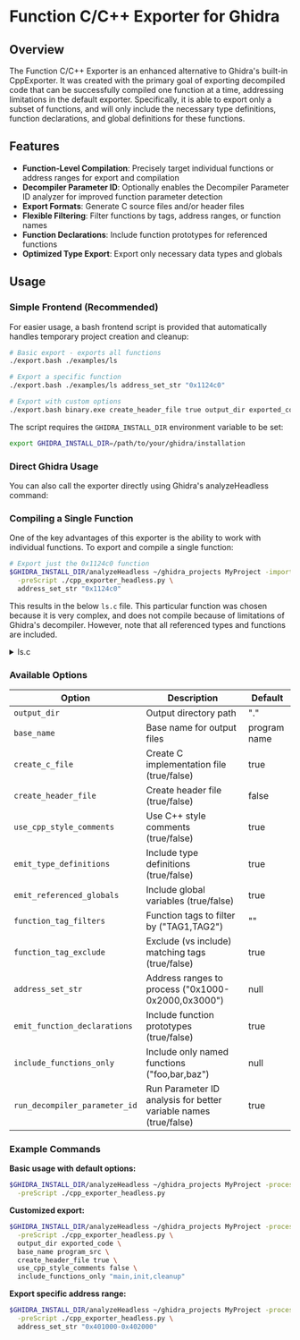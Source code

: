 # Function C/C++ Exporter for Ghidra

## Overview

The Function C/C++ Exporter is an enhanced alternative to Ghidra's built-in CppExporter. It was created with the primary goal of exporting decompiled code that can be successfully compiled one function at a time, addressing limitations in the default exporter. Specifically, it is able to export only a subset of functions, and will only include the necessary type definitions,  function declarations, and global definitions for these functions.

## Features

- **Function-Level Compilation**: Precisely target individual functions or address ranges for export and compilation
- **Decompiler Parameter ID**: Optionally enables the Decompiler Parameter ID analyzer for improved function parameter detection
- **Export Formats**: Generate C source files and/or header files
- **Flexible Filtering**: Filter functions by tags, address ranges, or function names
- **Function Declarations**: Include function prototypes for referenced functions
- **Optimized Type Export**: Export only necessary data types and globals

## Usage

### Simple Frontend (Recommended)

For easier usage, a bash frontend script is provided that automatically handles temporary project creation and cleanup:

```bash
# Basic export - exports all functions
./export.bash ./examples/ls

# Export a specific function
./export.bash ./examples/ls address_set_str "0x1124c0"

# Export with custom options
./export.bash binary.exe create_header_file true output_dir exported_code
```

The script requires the `GHIDRA_INSTALL_DIR` environment variable to be set:
```bash
export GHIDRA_INSTALL_DIR=/path/to/your/ghidra/installation
```

### Direct Ghidra Usage

You can also call the exporter directly using Ghidra's analyzeHeadless command:

### Compiling a Single Function

One of the key advantages of this exporter is the ability to work with individual functions. To export and compile a single function:

```bash
# Export just the 0x1124c0 function
$GHIDRA_INSTALL_DIR/analyzeHeadless ~/ghidra_projects MyProject -import ./examples/ls \
  -preScript ./cpp_exporter_headless.py \
  address_set_str "0x1124c0"
```

This results in the below `ls.c` file.  This particular function was chosen because it is very complex, and does not compile because of limitations of Ghidra's decompiler. However,  note that all referenced types and functions are included.

<details>
<summary>ls.c</summary>

``` c

//==============================================================================
// DATA TYPES                                                                
// These types were decompiled from the binary and may not match original source
//==============================================================================

typedef unsigned char   undefined;

typedef unsigned char    bool;
typedef unsigned char    byte;
typedef unsigned char    dwfenc;
typedef unsigned int    dword;
typedef unsigned long    qword;
typedef unsigned char    uchar;
typedef unsigned int    uint;
typedef unsigned long    ulong;
typedef unsigned char    undefined1;
typedef unsigned short    undefined2;
typedef unsigned int    undefined3;
typedef unsigned int    undefined4;
typedef unsigned long    undefined8;
typedef unsigned short    ushort;
typedef int    wchar_t;
typedef unsigned short    word;
#define unkbyte9   unsigned long long
#define unkbyte10   unsigned long long
#define unkbyte11   unsigned long long
#define unkbyte12   unsigned long long
#define unkbyte13   unsigned long long
#define unkbyte14   unsigned long long
#define unkbyte15   unsigned long long
#define unkbyte16   unsigned long long

#define unkuint9   unsigned long long
#define unkuint10   unsigned long long
#define unkuint11   unsigned long long
#define unkuint12   unsigned long long
#define unkuint13   unsigned long long
#define unkuint14   unsigned long long
#define unkuint15   unsigned long long
#define unkuint16   unsigned long long

#define unkint9   long long
#define unkint10   long long
#define unkint11   long long
#define unkint12   long long
#define unkint13   long long
#define unkint14   long long
#define unkint15   long long
#define unkint16   long long

#define unkfloat1   float
#define unkfloat2   float
#define unkfloat3   float
#define unkfloat5   double
#define unkfloat6   double
#define unkfloat7   double
#define unkfloat9   long double
#define unkfloat11   long double
#define unkfloat12   long double
#define unkfloat13   long double
#define unkfloat14   long double
#define unkfloat15   long double
#define unkfloat16   long double

#define BADSPACEBASE   void
#define code   void

// C99 lacks bool, define it as byte for C-only output
#ifndef __cplusplus
typedef unsigned char bool;
#endif

typedef long __blkcnt_t;

typedef ulong size_t;

typedef uint __uid_t;

typedef long __time_t;

typedef struct stat stat, *Pstat;

typedef ulong __dev_t;

typedef ulong __ino_t;

typedef ulong __nlink_t;

typedef uint __mode_t;

typedef uint __gid_t;

typedef long __off_t;

typedef long __blksize_t;

typedef struct timespec timespec, *Ptimespec;

struct timespec {
    __time_t tv_sec;
    long tv_nsec;
};

struct stat {
    __dev_t st_dev;
    __ino_t st_ino;
    __nlink_t st_nlink;
    __mode_t st_mode;
    __uid_t st_uid;
    __gid_t st_gid;
    int __pad0;
    __dev_t st_rdev;
    __off_t st_size;
    __blksize_t st_blksize;
    __blkcnt_t st_blocks;
    struct timespec st_atim;
    struct timespec st_mtim;
    struct timespec st_ctim;
    long __unused[3];
};




//==============================================================================
// FUNCTION DECLARATIONS                                                     
// These function prototypes were extracted from binary analysis             
//==============================================================================

char * FUN_0010c3e0(char *param_1,ulong param_2);
char * FUN_001124c0(char *param_1);
char * getcwd(char * __buf, size_t __size);
int * __errno_location(void);
int lstat(char * __file, stat * __buf);
size_t strlen(char * __s);
ulong FUN_00106f60(undefined8 *param_1,ulong param_2);
undefined __stack_chk_fail();
undefined8 *FUN_001123f0(ulong param_1,undefined8 param_2,undefined8 param_3,undefined8 param_4,undefined8 param_5);
undefined8 FUN_00108950(undefined8 *param_1,undefined8 *param_2);
undefined8 FUN_0010caa0(long *param_1,long param_2,long *param_3);
void * malloc(size_t __size);
void * memcpy(void * __dest, void * __src, size_t __n);
void * memmove(void * __dest, void * __src, size_t __n);
void * realloc(void * __ptr, size_t __size);
void FUN_00104d04(void);
void FUN_00106fc0(undefined8 *param_1);
void FUN_0010c9b0(ulong *param_1);
void FUN_0010dd70(void);
void FUN_0010e640(char *param_1);
void free(void * __ptr);


//==============================================================================
// FUNCTION IMPLEMENTATIONS                                                  
// Decompiled code from the binary                                           
//==============================================================================

char * FUN_001124c0(char *param_1)

{
  bool bVar1;
  long lVar2;
  char cVar3;
  char cVar4;
  int iVar5;
  char *pcVar6;
  size_t sVar7;
  char *__file;
  ulong uVar8;
  undefined8 uVar9;
  size_t sVar10;
  char *pcVar11;
  char *pcVar12;
  int *piVar13;
  long *plVar14;
  char *pcVar15;
  char **ppcVar16;
  char *pcVar17;
  char *pcVar18;
  long in_FS_OFFSET;
  ulong *local_130;
  char *local_118;
  char *local_110;
  ulong local_108;
  char *local_f8;
  __ino_t local_f0;
  __dev_t local_e8;
  stat local_d8;
  long local_40;
  
  local_40 = *(long *)(in_FS_OFFSET + 0x28);
  if (param_1 == (char *)0x0) {
    piVar13 = __errno_location();
    pcVar6 = (char *)0x0;
    *piVar13 = 0x16;
    goto LAB_00112978;
  }
  if (*param_1 == '\0') {
    piVar13 = __errno_location();
    pcVar6 = (char *)0x0;
    *piVar13 = 2;
    goto LAB_00112978;
  }
  if (*param_1 == '/') {
    pcVar12 = (char *)malloc(0x1000);
    if (pcVar12 == (char *)0x0) goto LAB_0011294a;
    *pcVar12 = '/';
    pcVar15 = pcVar12 + 0x1000;
    pcVar18 = pcVar12 + 1;
    cVar4 = '/';
LAB_00112547:
    local_130 = (ulong *)0x0;
    local_110 = (char *)0x0;
    local_108 = 0;
    local_118 = param_1;
    do {
      pcVar6 = param_1;
      cVar3 = cVar4;
      if (cVar4 == '/') {
        do {
          cVar3 = param_1[1];
          param_1 = param_1 + 1;
        } while (cVar3 == '/');
        pcVar6 = param_1;
        if (cVar3 == '\0') break;
      }
      do {
        pcVar11 = param_1;
        cVar4 = pcVar11[1];
        param_1 = pcVar11 + 1;
        if (cVar4 == '\0') break;
      } while (cVar4 != '/');
      if (param_1 == pcVar6) break;
      sVar7 = (long)param_1 - (long)pcVar6;
      if (sVar7 == 1) {
        if (cVar3 != '.') goto LAB_001125dc;
      }
      else if (((sVar7 == 2) && (cVar3 == '.')) && (pcVar6[1] == '.')) {
        if ((pcVar12 + 1 < pcVar18) && (pcVar18 = pcVar18 + -1, pcVar12 < pcVar18)) {
          do {
            if (pcVar18[-1] == '/') break;
            pcVar18 = pcVar18 + -1;
          } while (pcVar18 != pcVar12);
        }
      }
      else {
LAB_001125dc:
        pcVar17 = pcVar18;
        if (pcVar18[-1] != '/') {
          *pcVar18 = '/';
          pcVar17 = pcVar18 + 1;
        }
        __file = pcVar12;
        if (pcVar15 <= pcVar17 + sVar7) {
          lVar2 = 0x1000 - (long)pcVar12;
          if (0xfff < (long)sVar7) {
            lVar2 = (sVar7 + 1) - (long)pcVar12;
          }
          pcVar15 = pcVar15 + lVar2;
          if ((pcVar15 == (char *)0x0) && (pcVar12 != (char *)0x0)) {
            __file = (char *)0x0;
            free(pcVar12);
          }
          else {
            __file = (char *)realloc(pcVar12,(size_t)pcVar15);
            if ((__file == (char *)0x0) && (pcVar15 != (char *)0x0)) goto LAB_0011294a;
          }
          pcVar15 = __file + (long)pcVar15;
          pcVar17 = __file + ((long)pcVar17 - (long)pcVar12);
        }
        pcVar18 = pcVar17 + sVar7;
        memcpy(pcVar17,pcVar6,sVar7);
        *pcVar18 = '\0';
        iVar5 = lstat(__file,&local_d8);
        pcVar6 = pcVar18;
        pcVar12 = __file;
        if ((iVar5 == 0) && ((local_d8.st_mode & 0xf000) == 0xa000)) {
          if ((local_130 == (ulong *)0x0) &&
             (local_130 = FUN_001123f0(7,0,FUN_00106f60,FUN_00108950,FUN_00106fc0),
             local_130 == (ulong *)0x0)) goto LAB_0011294a;
          local_f8 = local_118;
          local_f0 = local_d8.st_ino;
          local_e8 = local_d8.st_dev;
          uVar8 = (*(code *)local_130[6])(&local_f8,local_130[2]);
          if (local_130[2] <= uVar8) {
            pcVar6 = (char *)FUN_00104d04();
            return pcVar6;
          }
          plVar14 = (long *)(uVar8 * 0x10 + *local_130);
          ppcVar16 = (char **)*plVar14;
          if (ppcVar16 == (char **)0x0) {
LAB_001127a5:
            pcVar6 = (char *)malloc(0x18);
            if (pcVar6 == (char *)0x0) goto LAB_0011294a;
            uVar9 = FUN_0010e640(local_118);
            *(undefined8 *)pcVar6 = uVar9;
            *(__ino_t *)(pcVar6 + 8) = local_d8.st_ino;
            *(__dev_t *)(pcVar6 + 0x10) = local_d8.st_dev;
            uVar9 = FUN_0010caa0((long *)local_130,(long)pcVar6,(long *)&local_f8);
            if ((int)uVar9 == -1) goto LAB_0011294a;
            if ((int)uVar9 == 0) {
              if (local_f8 == (char *)0x0) goto LAB_0011294a;
              if (local_f8 != pcVar6) {
                free(*(void **)pcVar6);
                free(pcVar6);
              }
            }
            pcVar17 = FUN_0010c3e0(__file,local_d8.st_size);
            if (pcVar17 != (char *)0x0) {
              sVar7 = strlen(pcVar17);
              sVar10 = strlen(param_1);
              if (local_108 == 0) {
                uVar8 = sVar7 + 1 + sVar10;
                local_108 = 0x1000;
                if (0xfff < uVar8) {
                  local_108 = uVar8;
                }
                local_110 = (char *)malloc(local_108);
joined_r0x00112b1c:
                if (local_110 == (char *)0x0) goto LAB_0011294a;
              }
              else {
                uVar8 = sVar7 + 1 + sVar10;
                if (local_108 < uVar8) {
                  local_110 = (char *)realloc(local_110,uVar8);
                  local_108 = uVar8;
                  goto joined_r0x00112b1c;
                }
              }
              memmove(local_110 + sVar7,param_1,sVar10 + 1);
              memcpy(local_110,pcVar17,sVar7);
              local_118 = local_110;
              pcVar6 = __file + 1;
              if (*pcVar17 == '/') {
                *__file = '/';
              }
              else {
                bVar1 = pcVar6 < pcVar18;
                pcVar6 = pcVar18;
                if ((bVar1) && (pcVar6 = pcVar18 + -1, __file < pcVar6)) {
                  do {
                    if (pcVar6[-1] == '/') break;
                    pcVar6 = pcVar6 + -1;
                  } while (__file != pcVar6);
                }
              }
              free(pcVar17);
              param_1 = local_110;
              goto LAB_00112684;
            }
            piVar13 = __errno_location();
            if (*piVar13 == 0xc) {
              free(local_110);
              pcVar6 = (char *)0x0;
              free(__file);
              FUN_0010c9b0(local_130);
              *piVar13 = 0xc;
              goto LAB_00112978;
            }
          }
          else {
            while (ppcVar16 != &local_f8) {
              cVar4 = (*(code *)local_130[7])(&local_f8);
              if (cVar4 != '\0') {
                if (*plVar14 == 0) goto LAB_001127a5;
                break;
              }
              plVar14 = (long *)plVar14[1];
              if (plVar14 == (long *)0x0) goto LAB_001127a5;
              ppcVar16 = (char **)*plVar14;
            }
          }
          cVar4 = pcVar11[1];
        }
        else {
LAB_00112684:
          cVar4 = *param_1;
          pcVar18 = pcVar6;
        }
      }
    } while (cVar4 != '\0');
  }
  else {
    pcVar6 = getcwd((char *)0x0,0);
    if (pcVar6 == (char *)0x0) {
      piVar13 = __errno_location();
      if (*piVar13 == 0xc) goto LAB_0011294a;
      goto LAB_00112978;
    }
    sVar7 = strlen(pcVar6);
    pcVar15 = pcVar6 + sVar7;
    pcVar18 = pcVar15;
    pcVar12 = pcVar6;
    if (sVar7 < 0x1000) {
      pcVar12 = (char *)realloc(pcVar6,0x1000);
      if (pcVar12 == (char *)0x0) goto LAB_0011294a;
      pcVar18 = pcVar12 + sVar7;
      pcVar15 = pcVar12 + 0x1000;
    }
    cVar4 = *param_1;
    if (cVar4 != '\0') goto LAB_00112547;
    local_130 = (ulong *)0x0;
    local_110 = (char *)0x0;
  }
  if ((pcVar12 + 1 < pcVar18) && (pcVar18[-1] == '/')) {
    pcVar11 = pcVar18;
    pcVar18 = pcVar18 + -1;
  }
  else {
    pcVar11 = pcVar18 + 1;
  }
  *pcVar18 = '\0';
  pcVar6 = pcVar12;
  if (pcVar11 != pcVar15) {
    sVar7 = ((long)pcVar18 - (long)pcVar12) + 1;
    if (((long)pcVar18 - (long)pcVar12 == -1) && (pcVar12 != (char *)0x0)) {
      pcVar6 = (char *)0x0;
      free(pcVar12);
    }
    else {
      pcVar6 = (char *)realloc(pcVar12,sVar7);
      if ((pcVar6 == (char *)0x0) && (sVar7 != 0)) {
LAB_0011294a:
                    // WARNING: Subroutine does not return
        FUN_0010dd70();
      }
    }
  }
  free(local_110);
  if (local_130 != (ulong *)0x0) {
    FUN_0010c9b0(local_130);
  }
LAB_00112978:
  if (local_40 == *(long *)(in_FS_OFFSET + 0x28)) {
    return pcVar6;
  }
                    // WARNING: Subroutine does not return
  __stack_chk_fail();
}
```

</details>

### Available Options

| Option | Description | Default |
|--------|-------------|---------|
| `output_dir` | Output directory path | "." |
| `base_name` | Base name for output files | program name |
| `create_c_file` | Create C implementation file (true/false) | true |
| `create_header_file` | Create header file (true/false) | false |
| `use_cpp_style_comments` | Use C++ style comments (true/false) | true |
| `emit_type_definitions` | Include type definitions (true/false) | true |
| `emit_referenced_globals` | Include global variables (true/false) | true |
| `function_tag_filters` | Function tags to filter by ("TAG1,TAG2") | "" |
| `function_tag_exclude` | Exclude (vs include) matching tags (true/false) | true |
| `address_set_str` | Address ranges to process ("0x1000-0x2000,0x3000") | null |
| `emit_function_declarations` | Include function prototypes (true/false) | true |
| `include_functions_only` | Include only named functions ("foo,bar,baz") | null |
| `run_decompiler_parameter_id` | Run Parameter ID analysis for better variable names (true/false) | true |

### Example Commands

**Basic usage with default options:**
```bash
$GHIDRA_INSTALL_DIR/analyzeHeadless ~/ghidra_projects MyProject -process Program.exe \
  -preScript ./cpp_exporter_headless.py
```

**Customized export:**
```bash
$GHIDRA_INSTALL_DIR/analyzeHeadless ~/ghidra_projects MyProject -process Program.exe \
  -preScript ./cpp_exporter_headless.py \
  output_dir exported_code \
  base_name program_src \
  create_header_file true \
  use_cpp_style_comments false \
  include_functions_only "main,init,cleanup"
```

**Export specific address range:**
```bash
$GHIDRA_INSTALL_DIR/analyzeHeadless ~/ghidra_projects MyProject -process Program.exe \
  -preScript ./cpp_exporter_headless.py \
  address_set_str "0x401000-0x402000"
```
